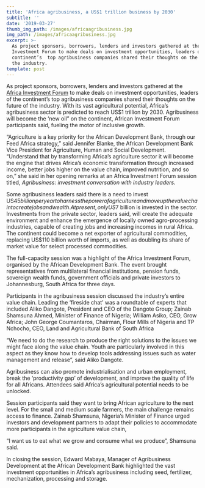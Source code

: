 ```yaml
---
title: 'Africa agribusiness, a US$1 trillion business by 2030'
subtitle: ''
date: '2019-03-27'
thumb_img_path: /images/africaagribusiness.jpg
img_path: /images/africaagribusiness.jpg
excerpt: >-
  As project sponsors, borrowers, lenders and investors gathered at the Africa
  Investment Forum to make deals on investment opportunities, leaders of the
  continent’s  top agribusiness companies shared their thoughts on the future of
  the industry.
template: post
---
```

<!--StartFragment-->

As project sponsors, borrowers, lenders and investors gathered at the [Africa Investment Forum](http://www.africainvestmentforum.com/) to make deals on investment opportunities, leaders of the continent’s top agribusiness companies shared their thoughts on the future of the industry. With its vast agricultural potential, Africa’s agribusiness sector is predicted to reach US$1 trillion by 2030. Agribusiness will become the ‘new oil” on the continent, African Investment Forum participants said, fueling the motor of inclusive growth.

“Agriculture is a key priority for the African Development Bank, through our Feed Africa strategy,” said Jennifer Blanke, the African Development Bank Vice President for Agriculture, Human and Social Development. “Understand that by transforming Africa’s agriculture sector it will become the engine that drives Africa’s economic transformation through increased income, better jobs higher on the value chain, improved nutrition, and so on,” she said in her opening remarks at an Africa Investment Forum session titled, *Agribusiness: investment conversation with industry leaders.*

Some agribusiness leaders said there is a need to invest US$45 billion per year to harness the power of agriculture and move up the value chain to create jobs and wealth. At present, only US$7 billion is invested in the sector. Investments from the private sector, leaders said, will create the adequate environment and enhance the emergence of locally owned agro-processing industries, capable of creating jobs and increasing incomes in rural Africa. The continent could become a net exporter of agricultural commodities, replacing US$110 billion worth of imports, as well as doubling its share of market value for select processed commodities.

The full-capacity session was a highlight of the Africa Investment Forum, organised by the African Development Bank. The event brought representatives from multilateral financial institutions, pension funds, sovereign wealth funds, government officials and private investors to Johannesburg, South Africa for three days.

Participants in the agribusiness session discussed the industry’s entire value chain. Leading the ‘fireside chat’ was a roundtable of experts that included Aliko Dangote, President and CEO of the Dangote Group; Zainab Shamsuna Ahmed, Minister of Finance of Nigeria; William Asiko, CEO, Grow Africa; John George Coumantaros, Chairman, Flour Mills of Nigeria and TP Nchocho, CEO, Land and Agricultural Bank of South Africa

“We need to do the research to produce the right solutions to the issues we might face along the value chain. Youth are particularly involved in this aspect as they know how to develop tools addressing issues such as water management and release”, said Aliko Dangote.

Agribusiness can also promote industrialisation and urban employment, break the ‘productivity gap’ of development, and improve the quality of life for all Africans. Attendees said Africa’s agricultural potential needs to be unlocked.

Session participants said they want to bring African agriculture to the next level. For the small and medium scale farmers, the main challenge remains access to finance. Zainab Shamsuna, Nigeria’s Minister of Finance urged investors and development partners to adapt their policies to accommodate more participants in the agriculture value chain,

“I want us to eat what we grow and consume what we produce”, Shamsuna said.

In closing the session, Edward Mabaya, Manager of Agribusiness Development at the African Development Bank highlighted the vast investment opportunities in Africa’s agribusiness including seed, fertilizer, mechanization, processing and storage.

<!--EndFragment-->
